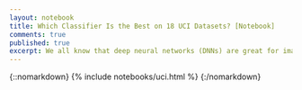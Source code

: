 ```yaml
---
layout: notebook
title: Which Classifier Is the Best on 18 UCI Datasets? [Notebook]
comments: true
published: true
excerpt: We all know that deep neural networks (DNNs) are great for image recognition and speech processing. What about good ol' numerical datasets? I compared DNNs to other standard ML algorithms on many public classification datasets from the UCI ML repository, and here are the results. 
---
```


{::nomarkdown}
{% include notebooks/uci.html %}
{:/nomarkdown}
